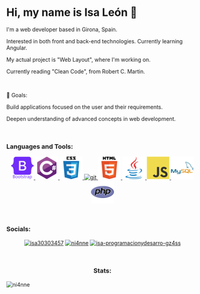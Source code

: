 <h1 align="left">Hi, my name is Isa León 👋</h1>

<p align="left"> I'm a web developer based in Girona, Spain.  </p>
<p align="left"> Interested in both front and back-end technologies. Currently learning Angular. </p>
<p align="left"> My actual project is "Web Layout", where I'm working on. </p>
<p align="left"> Currently reading "Clean Code", from Robert C. Martin. </p>
<br>
<p align="left"> 🚀 Goals: </p>
<p align="left"> Build applications focused on the user and their requirements. </p>
<p align="left"> Deepen understanding of advanced concepts in web development. </p>
<br>
<h3 align="left">Languages and Tools:</h3>
<p align="center"> 
<a href="https://getbootstrap.com" target="_blank" rel="noreferrer"> <img src="https://raw.githubusercontent.com/devicons/devicon/master/icons/bootstrap/bootstrap-plain-wordmark.svg" alt="bootstrap" width="60" height="60"/> </a> 
<a href="https://www.w3schools.com/cs/" target="_blank" rel="noreferrer"> <img src="https://raw.githubusercontent.com/devicons/devicon/master/icons/csharp/csharp-original.svg" alt="csharp" width="60" height="60"/> </a> 
<a href="https://www.w3schools.com/css/" target="_blank" rel="noreferrer"> <img src="https://raw.githubusercontent.com/devicons/devicon/master/icons/css3/css3-original-wordmark.svg" alt="css3" width="60" height="60"/> </a> 
<a href="https://git-scm.com/" target="_blank" rel="noreferrer"> <img src="https://www.vectorlogo.zone/logos/git-scm/git-scm-icon.svg" alt="git" width="60" height="60"/> </a> 
<a href="https://www.w3.org/html/" target="_blank" rel="noreferrer"> <img src="https://raw.githubusercontent.com/devicons/devicon/master/icons/html5/html5-original-wordmark.svg" alt="html5" width="60" height="60"/> </a> 
<a href="https://www.java.com" target="_blank" rel="noreferrer"> <img src="https://raw.githubusercontent.com/devicons/devicon/master/icons/java/java-original.svg" alt="java" width="60" height="60"/> </a> 
<a href="https://developer.mozilla.org/en-US/docs/Web/JavaScript" target="_blank" rel="noreferrer"> <img src="https://raw.githubusercontent.com/devicons/devicon/master/icons/javascript/javascript-original.svg" alt="javascript" width="60" height="60"/> </a> 
<a href="https://www.mysql.com/" target="_blank" rel="noreferrer"> <img src="https://raw.githubusercontent.com/devicons/devicon/master/icons/mysql/mysql-original-wordmark.svg" alt="mysql" width="60" height="60"/> </a> 
<a href="https://www.php.net" target="_blank" rel="noreferrer"> <img src="https://raw.githubusercontent.com/devicons/devicon/master/icons/php/php-original.svg" alt="php" width="60" height="60"/> </a> </p> 
<br>
<h3 align="left">Socials:</h3>
<p align="center">
<a href="https://twitter.com/isa30303457" target="blank"><img align="center" src="https://raw.githubusercontent.com/rahuldkjain/github-profile-readme-generator/master/src/images/icons/Social/twitter.svg" alt="isa30303457" height="30" width="40" /></a>
<a href="https://instagram.com/ni4nne" target="blank"><img align="center" src="https://raw.githubusercontent.com/rahuldkjain/github-profile-readme-generator/master/src/images/icons/Social/instagram.svg" alt="ni4nne" height="30" width="40" /></a>
<a href="https://www.youtube.com/@Isa-ProgramacionyDesarro-gz4ss" target="blank"><img align="center" src="https://raw.githubusercontent.com/rahuldkjain/github-profile-readme-generator/master/src/images/icons/Social/youtube.svg" alt="isa-programacionydesarro-gz4ss" height="30" width="40" /></a>
</p> 
<br>
<h3 align="center">Stats:</h3>
<p><img align="center" src="https://github-readme-stats.vercel.app/api/top-langs?username=ni4nne&show_icons=true&locale=en&layout=compact" alt="ni4nne" width="300" height="200" /></p>
